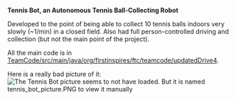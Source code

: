 **Tennis Bot, an Autonomous Tennis Ball-Collecting Robot**

Developed to the point of being able to collect 10 tennis balls indoors very slowly (~1/min) in a closed field.
Also had full person-controlled driving and collection (but not the main point of the project).

All the main code is in [TeamCode/src/main/java/org/firstinspires/ftc/teamcode/updatedDrive4](TeamCode/src/main/java/org/firstinspires/ftc/teamcode/updatedDrive4).

Here is a really bad picture of it:<br>
![The Tennis Bot picture seems to not have loaded. But it is named tennis_bot_picture.PNG to view it manually](./tennis_bot_picture.PNG "Tennis Bot picture")
